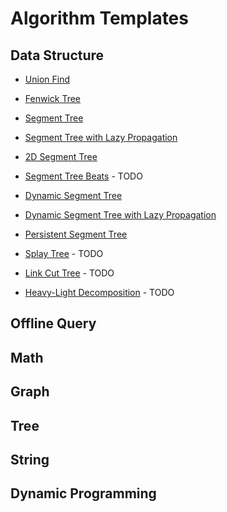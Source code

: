 # Algorithm Templates

## Data Structure 

 - [Union Find](./data_structure/union_find/)
 - [Fenwick Tree](./data_structure/fenwick_tree/)
 - [Segment Tree](./data_structure/segment_tree/)
 - [Segment Tree with Lazy Propagation](./data_structure/segment_tree_with_lazy_propagation)
 - [2D Segment Tree](./data_structure/2d_segment_tree)
 - [Segment Tree Beats](.) - TODO
 - [Dynamic Segment Tree](./data_structure/dynamic_segment_tree)
 - [Dynamic Segment Tree with Lazy Propagation](./data_structure/dynamic_segment_tree_with_lazy_propagation)

 - [Persistent Segment Tree](./data_structure/persistent_segment_tree)
 - [Splay Tree](.) - TODO
 - [Link Cut Tree](.) - TODO

 - [Heavy-Light Decomposition](.) - TODO

## Offline Query

## Math

## Graph

## Tree

## String

## Dynamic Programming
